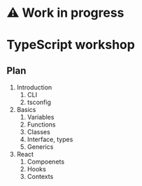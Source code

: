 # ⚠️ Work in progress

# TypeScript workshop

## Plan

1. Introduction
    1. CLI
    1. tsconfig
1. Basics
    1. Variables
    1. Functions
    1. Classes
    1. Interface, types
    1. Generics
1. React
    1. Compoenets
    1. Hooks
    1. Contexts
